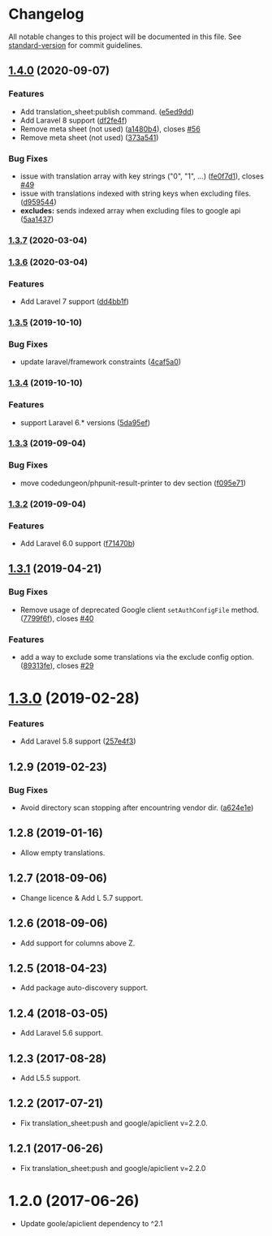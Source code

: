 # Changelog

All notable changes to this project will be documented in this file. See [standard-version](https://github.com/conventional-changelog/standard-version) for commit guidelines.

## [1.4.0](https://github.com/nikaia/translation-sheet/compare/v1.3.7...v1.4.0) (2020-09-07)


### Features

* Add translation_sheet:publish command. ([e5ed9dd](https://github.com/nikaia/translation-sheet/commit/e5ed9ddbe1bf49c368e81813c5602fc8f0dfe0e6))
* Add Laravel 8 support ([df2fe4f](https://github.com/nikaia/translation-sheet/commit/df2fe4fd9505de7bffbe77cae48f75867810ce7c))
* Remove meta sheet (not used) ([a1480b4](https://github.com/nikaia/translation-sheet/commit/a1480b40db541b20393d5bd23d7e6e2a77113392)), closes [#56](https://github.com/nikaia/translation-sheet/issues/56)
* Remove meta sheet (not used) ([373a541](https://github.com/nikaia/translation-sheet/commit/373a5413a792a46e21f1eee1624d9fdaaccc0ef4))


### Bug Fixes

* issue with translation array with key strings ("0", "1", ...) ([fe0f7d1](https://github.com/nikaia/translation-sheet/commit/fe0f7d15c22d56612de3f8f5daf55c1afc04ea54)), closes [#49](https://github.com/nikaia/translation-sheet/issues/49)
* issue with translations indexed with string keys when excluding files. ([d959544](https://github.com/nikaia/translation-sheet/commit/d9595443f29c295f03e61e50ccd5a31d4adb12fe))
* **excludes:** sends indexed array when excluding files to google api ([5aa1437](https://github.com/nikaia/translation-sheet/commit/5aa143733ad60e803096efb65384c9a38c7f4965))

### [1.3.7](https://github.com/nikaia/translation-sheet/compare/v1.3.6...v1.3.7) (2020-03-04)

### [1.3.6](https://github.com/nikaia/translation-sheet/compare/v1.3.5...v1.3.6) (2020-03-04)


### Features

* Add Laravel 7 support ([dd4bb1f](https://github.com/nikaia/translation-sheet/commit/dd4bb1f))

### [1.3.5](https://github.com/nikaia/translation-sheet/compare/v1.3.4...v1.3.5) (2019-10-10)


### Bug Fixes

* update laravel/framework constraints ([4caf5a0](https://github.com/nikaia/translation-sheet/commit/4caf5a0))

### [1.3.4](https://github.com/nikaia/translation-sheet/compare/v1.3.3...v1.3.4) (2019-10-10)


### Features

* support Laravel 6.* versions ([5da95ef](https://github.com/nikaia/translation-sheet/commit/5da95ef))

### [1.3.3](https://github.com/nikaia/translation-sheet/compare/v1.3.2...v1.3.3) (2019-09-04)


### Bug Fixes

* move codedungeon/phpunit-result-printer to dev section ([f095e71](https://github.com/nikaia/translation-sheet/commit/f095e71))

### [1.3.2](https://github.com/nikaia/translation-sheet/compare/v1.3.1...v1.3.2) (2019-09-04)


### Features

* Add Laravel 6.0 support ([f71470b](https://github.com/nikaia/translation-sheet/commit/f71470b))

<a name="1.3.1"></a>
## [1.3.1](https://github.com/nikaia/translation-sheet/compare/v1.3.0...v1.3.1) (2019-04-21)


### Bug Fixes

* Remove usage of deprecated Google client `setAuthConfigFile` method. ([7799f6f](https://github.com/nikaia/translation-sheet/commit/7799f6f)), closes [#40](https://github.com/nikaia/translation-sheet/issues/40)


### Features

* add a way to exclude some translations via the exclude config option. ([89313fe](https://github.com/nikaia/translation-sheet/commit/89313fe)), closes [#29](https://github.com/nikaia/translation-sheet/issues/29)



<a name="1.3.0"></a>
# [1.3.0](https://github.com/nikaia/translation-sheet/compare/v1.2.9...v1.3.0) (2019-02-28)


### Features

* Add Laravel 5.8 support ([257e4f3](https://github.com/nikaia/translation-sheet/commit/257e4f3))



<a name="1.2.9"></a>
## 1.2.9 (2019-02-23)


### Bug Fixes

* Avoid directory scan stopping after encountring vendor dir. ([a624e1e](https://github.com/nikaia/translation-sheet/commit/a624e1e))


<a name="1.2.8"></a>
## 1.2.8 (2019-01-16)

- Allow empty translations.


<a name="1.2.7"></a>
## 1.2.7 (2018-09-06)

- Change licence & Add L 5.7 support.


<a name="1.2.6"></a>
## 1.2.6 (2018-09-06)

- Add support for columns above Z.


<a name="1.2.5"></a>
## 1.2.5 (2018-04-23)

- Add package auto-discovery support.


<a name="1.2.4"></a>
## 1.2.4 (2018-03-05)

- Add Laravel 5.6 support.


<a name="1.2.3"></a>
## 1.2.3 (2017-08-28)

- Add L5.5 support.


<a name="1.2.2"></a>
## 1.2.2 (2017-07-21)

- Fix translation_sheet:push and google/apiclient v=2.2.0.

<a name="1.2.1"></a>
## 1.2.1 (2017-06-26)

- Fix translation_sheet:push and google/apiclient v=2.2.0


<a name="1.2.0"></a>
# 1.2.0 (2017-06-26)

- Update goole/apiclient dependency to ^2.1
